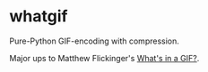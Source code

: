 # whatgif

Pure-Python GIF-encoding with compression.

Major ups to Matthew Flickinger's [What's in a GIF?](https://web.archive.org/web/20180813041728/http://www.matthewflickinger.com/lab/whatsinagif/bits_and_bytes.asp).